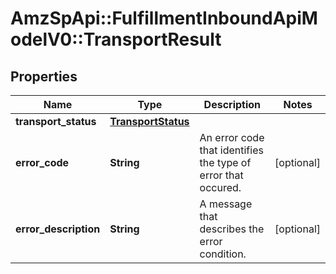 # AmzSpApi::FulfillmentInboundApiModelV0::TransportResult

## Properties
Name | Type | Description | Notes
------------ | ------------- | ------------- | -------------
**transport_status** | [**TransportStatus**](TransportStatus.md) |  | 
**error_code** | **String** | An error code that identifies the type of error that occured. | [optional] 
**error_description** | **String** | A message that describes the error condition. | [optional] 

